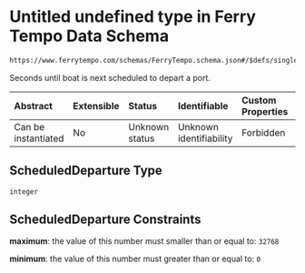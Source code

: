 # Untitled undefined type in Ferry Tempo Data Schema

```txt
https://www.ferrytempo.com/schemas/FerryTempo.schema.json#/$defs/singleBoatData/properties/ScheduledDeparture
```

Seconds until boat is next scheduled to depart a port.

| Abstract            | Extensible | Status         | Identifiable            | Custom Properties | Additional Properties | Access Restrictions | Defined In                                                                           |
| :------------------ | :--------- | :------------- | :---------------------- | :---------------- | :-------------------- | :------------------ | :----------------------------------------------------------------------------------- |
| Can be instantiated | No         | Unknown status | Unknown identifiability | Forbidden         | Allowed               | none                | [FerryTempo.schema.json\*](../schemas/FerryTempo.schema.json "open original schema") |

## ScheduledDeparture Type

`integer`

## ScheduledDeparture Constraints

**maximum**: the value of this number must smaller than or equal to: `32768`

**minimum**: the value of this number must greater than or equal to: `0`
